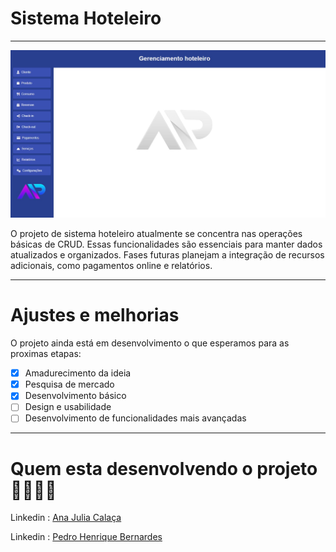 # Sistema Hoteleiro
***
![menu](./src/main/resources/img/menu.jpeg)

O projeto de sistema hoteleiro atualmente se concentra nas operações básicas de CRUD. Essas funcionalidades são essenciais para manter dados atualizados e organizados. Fases futuras planejam a integração de recursos adicionais, como pagamentos online e relatórios.
***
# Ajustes e melhorias
O projeto ainda está em desenvolvimento o que esperamos para as proximas etapas:

- [x] Amadurecimento da ideia
- [x] Pesquisa de mercado
- [x] Desenvolvimento básico
- [ ] Design e usabilidade
- [ ] Desenvolvimento de funcionalidades mais avançadas
***
# Quem esta desenvolvendo o projeto 👨‍💻👩‍💻

Linkedin : 
[Ana Julia Calaça](www.linkedin.com/in/ana-julia-felipe-araujo-calaça-27735627a)

Linkedin :
[Pedro Henrique Bernardes](https://www.linkedin.com/in/pedro-henrique-pinheiro-bernardes-860a92295?utm_source=share&utm_campaign=share_via&utm_content=profile&utm_medium=android_app)

